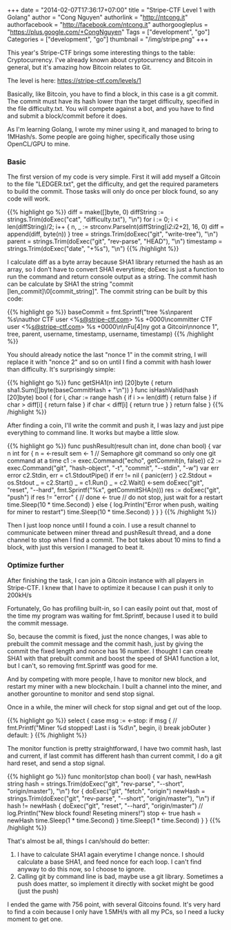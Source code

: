 +++
date = "2014-02-07T17:36:17+07:00"
title = "Stripe-CTF Level 1 with Golang"
author = "Cong Nguyen"
authorlink = "http://ntcong.it"
authorfacebook = "http://facebook.com/ntcong.it"
authorgoogleplus = "https://plus.google.com/+CongNguyen"
Tags = ["development", "go"]
Categories = ["development", "go"]
thumbnail = "/img/stripe.png"
+++

This year's Stripe-CTF brings some interesting things to the table: Cryptocurrency. I've already known about cryptocurrency and Bitcoin in general, but it's amazing how Bitcoin relates to Git.

The level is here:&nbsp;https://stripe-ctf.com/levels/1

Basically, like Bitcoin, you have to find a block, in this case is a git commit. The commit must have its hash lower than the target difficulty, specified in the file difficulty.txt. You will compete against a bot, and you have to find and submit a block/commit before it does.

As I'm learning Golang, I wrote my miner using it, and managed to bring to 1MHash/s. Some people are going higher, specifically those using OpenCL/GPU to mine.

### Basic

The first version of my code is very simple. First it will add myself a Gitcoin to the file "LEDGER.txt", get the difficulty, and get the required parameters to build the commit. Those tasks will only do once per block found, so any code will work. 

{{% highlight go %}}
diff = make([]byte, 0)
diffString := strings.Trim(doExec("cat", "difficulty.txt"), "\n")
for i := 0; i < len(diffString)/2; i++ {
        n, _ := strconv.ParseInt(diffString[i*2:i*2+2], 16, 0)
        diff = append(diff, byte(n))
}
tree = strings.Trim(doExec("git", "write-tree"), "\n")
parent = strings.Trim(doExec("git", "rev-parse", "HEAD"), "\n")
timestamp = strings.Trim(doExec("date", "+%s"), "\n")
{{% /highlight %}}

I calculate diff as a byte array because SHA1 library returned the hash as an array, so I don't have to convert SHA1 everytime; doExec is just a function to run the command and return console output as a string. The commit hash can be calculate by SHA1 the string "commit [len_commit]\0[commit_string]". The commit string can be built by this code:  

{{% highlight go %}}
baseCommit = fmt.Sprintf("tree %s\nparent %s\nauthor CTF user &lt;%s@stripe-ctf.com&gt; %s +0000\ncommitter CTF user &lt;%s@stripe-ctf.com&gt; %s +0000\n\nFu[4]ny got a Gitcoin\nnonce 1", tree, parent, username, timestamp, username, timestamp)
{{% /highlight %}}

You should already notice the last "nonce 1" in the commit string, I will replace it with "nonce 2" and so on until I find a commit with hash lower than difficulty. It's surprisingly simple:


{{% highlight go %}}
func getSHA1(n int) [20]byte {
    return sha1.Sum([]byte(baseCommitHash <complete id="goog_259276313">+ </complete>"\n"))
}
func isHashValid(hash [20]byte) bool {
    for i, char := range hash {
    if i >= len(diff) {
    return false
    }
    if char > diff[i] {
    return false
    }
    if char < diff[i] {
    return true
    }
    }
    return false
}
{{% /highlight %}}

After finding a coin, I'll write the commit and push it, I was lazy and just pipe everything to command line. It works but maybe a little slow.  

{{% highlight go %}}
func pushResult(result chan int, done chan bool) {
    var n int
    for {
        n = &lt;-result
        sem &lt;- 1  // Semaphore git command so only one git command at a time
        c1 := exec.Command("echo", getCommit(n, false))
        c2 := exec.Command("git", "hash-object", "-t", "commit", "--stdin", "-w")
        var err error
        c2.Stdin, err = c1.StdoutPipe()
        if err != nil {
            panic(err)
        }
        c2.Stdout = os.Stdout
        _ = c2.Start()
        _ = c1.Run()
        _ = c2.Wait()
        &lt;-sem
        doExec("git", "reset", "--hard", fmt.Sprintf("%x", getCommitSHA(n)))
        res := doExec("git", "push")
        if res != "error" {
            // done &lt;- true
            // do not stop, just wait for a restart
            time.Sleep(10 * time.Second)
        } else {
            log.Println("Error when push, waiting for miner to restart")
            time.Sleep(10 * time.Second)
        }
    }
}
{{% /highlight %}}

Then I just loop nonce until I found a coin. I use a result channel to communicate between miner thread and pushResult thread, and a done channel to stop when I find a commit. The bot takes about 10 mins to find a block, with just this version I managed to beat it.

### Optimize further

After finishing the task, I can join a Gitcoin instance with all players in Stripe-CTF. I knew that I have to optimize it because I can push it only to 200kH/s

Fortunately, Go has profiling built-in, so I can easily point out that, most of the time my program was waiting for fmt.Sprintf, because I used it to build the commit message.

So, because the commit is fixed, just the nonce changes, I was able to prebuilt the commit message and the commit hash, just by giving the commit the fixed length and nonce has 16 number. I thought I can create SHA1 with that prebuilt commit and boost the speed of SHA1 function a lot, but I can't, so removing fmt.Sprintf was good for me.

And by competing with more people, I have to monitor new block, and restart my miner with a new blockchain. I built a channel into the miner, and another gorountine to monitor and send stop signal.

Once in a while, the miner will check for stop signal and get out of the loop.

{{% highlight go %}}
select {
case msg := &lt;-stop:
    if msg {
        // fmt.Printf("Miner %d stopped! Last i is %d\n", begin, i)
        break jobOuter
    }
default:
}
{{% /highlight %}}

The monitor function is pretty straightforward, I have two commit hash, last and current, if last commit has different hash than current commit, I do a git hard reset, and send a stop signal.


{{% highlight go %}}
func monitor(stop chan bool) {
    var hash, newHash string
    hash = strings.Trim(doExec("git", "rev-parse", "--short", "origin/master"), "\n")
    for {
        doExec("git", "fetch", "origin")
        newHash = strings.Trim(doExec("git", "rev-parse", "--short", "origin/master"), "\n")
        if hash != newHash {
            doExec("git", "reset", "--hard", "origin/master")
            // log.Println("New block found! Reseting miners!")
            stop &lt;- true
            hash = newHash
            time.Sleep(1 * time.Second)
        }
        time.Sleep(1 * time.Second)
    }
}
{{% /highlight %}}

That's almost be all, things I can/should do better:

1.  I have to calculate SHA1 again everytime I change nonce. I should calculate a base SHA1, and feed nonce for each loop. I can't find anyway to do this now, so I choose to ignore.
2.  Calling git by command line is bad, maybe use a git library. Sometimes a push does matter, so implement it directly with socket might be good (just the push)

I ended the game with 756 point, with several Gitcoins found. It's very hard to find a coin because I only have 1.5MH/s with all my PCs, so I need a lucky moment to get one.
